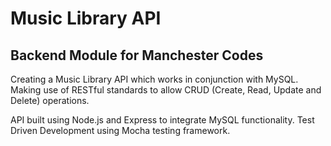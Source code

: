 # Music Library API

## Backend Module for Manchester Codes

Creating a Music Library API which works in conjunction with MySQL. Making use of RESTful standards to allow CRUD (Create, Read, Update and Delete) operations.

API built using Node.js and Express to integrate MySQL functionality. Test Driven Development using Mocha testing framework.
